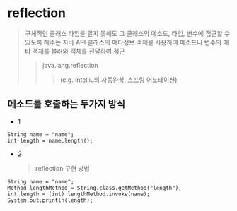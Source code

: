 # reflection

> 구체적인 클래스 타입을 알지 못해도 그 클래스의 메소드, 타입, 변수에 접근할 수 있도록 해주는 자바 API
> 클래스의 메타정보 객체를 사용하여 메소드나 변수의 메타 객체를 불러와 객체를 전달하여 접근
>
> > java.lang.reflection
> >
> > > (e.g. intelliJ의 자동완성, 스프링 어노테이션)

## 메소드를 호출하는 두가지 방식

- 1

```
String name = "name";
int length = name.length();
```

- 2
  > reflection 구현 방법

```
String name = "name";
Method lengthMethod = String.class.getMethod("length");
int length = (int) lengthMethod.invoke(name);
System.out.println(length);
```
